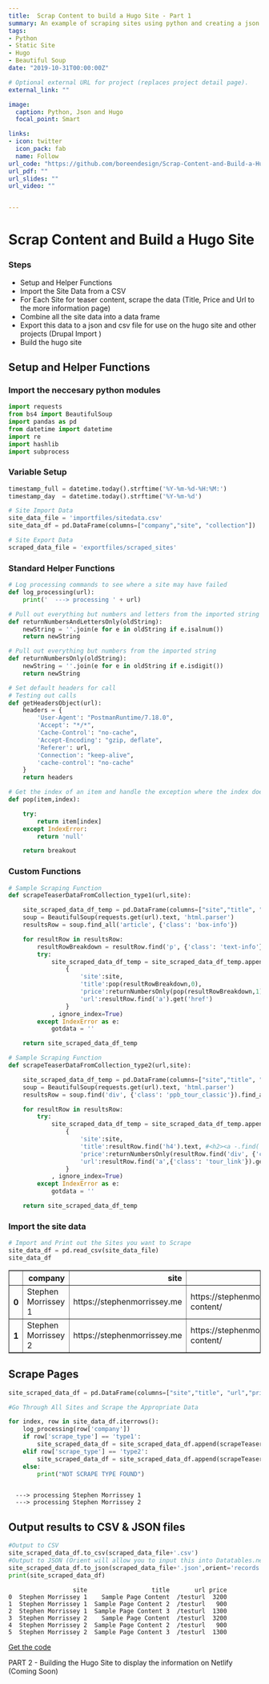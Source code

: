 ```yaml
---
title:  Scrap Content to build a Hugo Site - Part 1
summary: An example of scraping sites using python and creating a json file for use in Hugo
tags:
- Python
- Static Site
- Hugo
- Beautiful Soup
date: "2019-10-31T00:00:00Z"

# Optional external URL for project (replaces project detail page).
external_link: ""

image:
  caption: Python, Json and Hugo
  focal_point: Smart

links:
- icon: twitter
  icon_pack: fab
  name: Follow
url_code: "https://github.com/boreendesign/Scrap-Content-and-Build-a-Hugo-Site-/"
url_pdf: ""
url_slides: ""
url_video: ""


---
```

# Scrap Content and Build a Hugo Site

### Steps
* Setup and Helper Functions
* Import the Site Data from a CSV
* For Each Site for teaser content, scrape the data (Title, Price and Url to the more information page)
* Combine all the site data into a data frame
* Export this data to a json and csv file for use on the hugo site and other projects (Drupal Import )
* Build the hugo site

## Setup and Helper Functions

### Import the neccesary python modules


```python
import requests
from bs4 import BeautifulSoup
import pandas as pd
from datetime import datetime
import re
import hashlib
import subprocess
```

### Variable Setup


```python
timestamp_full = datetime.today().strftime('%Y-%m-%d-%H:%M:')
timestamp_day  = datetime.today().strftime('%Y-%m-%d')

# Site Import Data
site_data_file = 'importfiles/sitedata.csv'
site_data_df = pd.DataFrame(columns=["company","site", "collection"])

# Site Export Data
scraped_data_file = 'exportfiles/scraped_sites'

```

### Standard Helper Functions


```python
# Log processing commands to see where a site may have failed
def log_processing(url):
    print('  ---> processing ' + url)

# Pull out everything but numbers and letters from the imported string
def returnNumbersAndLettersOnly(oldString):
    newString = ''.join(e for e in oldString if e.isalnum())
    return newString

# Pull out everything but numbers from the imported string
def returnNumbersOnly(oldString):
    newString = ''.join(e for e in oldString if e.isdigit())
    return newString

# Set default headers for call
# Testing out calls
def getHeadersObject(url):
    headers = {
        'User-Agent': "PostmanRuntime/7.18.0",
        'Accept': "*/*",
        'Cache-Control': "no-cache",
        'Accept-Encoding': "gzip, deflate",
        'Referer': url,
        'Connection': "keep-alive",
        'cache-control': "no-cache"
    }
    return headers

# Get the index of an item and handle the exception where the index does not exist and set to empty
def pop(item,index):

    try:
        return item[index]
    except IndexError:
        return 'null'

    return breakout
```

### Custom Functions


```python
# Sample Scraping Function
def scrapeTeaserDataFromCollection_type1(url,site):

    site_scraped_data_df_temp = pd.DataFrame(columns=["site","title", "url","price"])
    soup = BeautifulSoup(requests.get(url).text, 'html.parser')
    resultsRow = soup.find_all('article', {'class': 'box-info'})

    for resultRow in resultsRow:
        resultRowBreakdown = resultRow.find('p', {'class': 'text-info'}).text.split('from')
        try:
            site_scraped_data_df_temp = site_scraped_data_df_temp.append(
                {
                    'site':site,
                    'title':pop(resultRowBreakdown,0),
                    'price':returnNumbersOnly(pop(resultRowBreakdown,1)),
                    'url':resultRow.find('a').get('href')
                }
            , ignore_index=True)
        except IndexError as e:
            gotdata = ''

    return site_scraped_data_df_temp

# Sample Scraping Function
def scrapeTeaserDataFromCollection_type2(url,site):

    site_scraped_data_df_temp = pd.DataFrame(columns=["site","title", "url","price"])
    soup = BeautifulSoup(requests.get(url).text, 'html.parser')
    resultsRow = soup.find('div', {'class': 'ppb_tour_classic'}).find_all('div', {'class': 'element'})

    for resultRow in resultsRow:
        try:
            site_scraped_data_df_temp = site_scraped_data_df_temp.append(
                {
                    'site':site,
                    'title':resultRow.find('h4').text, #<h2><a -.find('a'),
                    'price':returnNumbersOnly(resultRow.find('div', {'class': 'tour_price'}).text.strip('$')),
                    'url':resultRow.find('a',{'class': 'tour_link'}).get('href')
                }
            , ignore_index=True)
        except IndexError as e:
            gotdata = ''

    return site_scraped_data_df_temp
```

### Import the site data


```python
# Import and Print out the Sites you want to Scrape
site_data_df = pd.read_csv(site_data_file)
site_data_df
```




<div>
<style scoped>
    .dataframe tbody tr th:only-of-type {
        vertical-align: middle;
    }

    .dataframe tbody tr th {
        vertical-align: top;
    }

    .dataframe thead th {
        text-align: right;
    }
</style>
<table border="1" class="dataframe">
  <thead>
    <tr style="text-align: right;">
      <th></th>
      <th>company</th>
      <th>site</th>
      <th>collection</th>
      <th>scrape_type</th>
    </tr>
  </thead>
  <tbody>
    <tr>
      <th>0</th>
      <td>Stephen Morrissey 1</td>
      <td>https://stephenmorrissey.me</td>
      <td>https://stephenmorrissey.me/post/type1-content/</td>
      <td>type1</td>
    </tr>
    <tr>
      <th>1</th>
      <td>Stephen Morrissey 2</td>
      <td>https://stephenmorrissey.me</td>
      <td>https://stephenmorrissey.me/post/type1-content/</td>
      <td>type1</td>
    </tr>
  </tbody>
</table>
</div>



## Scrape Pages


```python
site_scraped_data_df = pd.DataFrame(columns=["site","title", "url","price"])

#Go Through All Sites and Scrape the Appropriate Data

for index, row in site_data_df.iterrows():
    log_processing(row['company'])
    if row['scrape_type'] == 'type1':
        site_scraped_data_df = site_scraped_data_df.append(scrapeTeaserDataFromCollection_type1(row['collection'],row['company']), ignore_index=True)
    elif row['scrape_type'] == 'type2':
        site_scraped_data_df = site_scraped_data_df.append(scrapeTeaserDataFromCollection_type2(row['collection'],row['company']), ignore_index=True)
    else:
        print("NOT SCRAPE TYPE FOUND")



```

      ---> processing Stephen Morrissey 1
      ---> processing Stephen Morrissey 2


## Output results to CSV & JSON files


```python
#Output to CSV
site_scraped_data_df.to_csv(scraped_data_file+'.csv')
#Output to JSON (Orient will allow you to input this into Datatables.net structure for display on a site)
site_scraped_data_df.to_json(scraped_data_file+'.json',orient='records')
print(site_scraped_data_df)
```

                      site                  title       url price
    0  Stephen Morrissey 1    Sample Page Content  /testurl  3200
    1  Stephen Morrissey 1  Sample Page Content 2  /testurl   900
    2  Stephen Morrissey 1  Sample Page Content 3  /testurl  1300
    3  Stephen Morrissey 2    Sample Page Content  /testurl  3200
    4  Stephen Morrissey 2  Sample Page Content 2  /testurl   900
    5  Stephen Morrissey 2  Sample Page Content 3  /testurl  1300


[Get the code](https://github.com/boreendesign/public_projects/blob/master/Scrape%20Content%20and%20Build%20Hugo%20Site.ipynb)

PART 2 - Building the Hugo Site to display the information on Netlify (Coming Soon)
